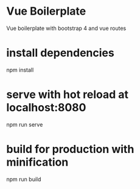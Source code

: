 # Vue Boilerplate
Vue boilerplate with bootstrap 4 
and vue routes

# install dependencies
npm install

# serve with hot reload at localhost:8080
npm run serve

# build for production with minification
npm run build